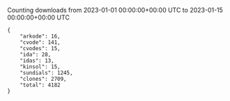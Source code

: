 
Counting downloads from 2023-01-01 00:00:00+00:00 UTC to 2023-01-15 00:00:00+00:00 UTC

```
{
    "arkode": 16,
    "cvode": 141,
    "cvodes": 15,
    "ida": 28,
    "idas": 13,
    "kinsol": 15,
    "sundials": 1245,
    "clones": 2709,
    "total": 4182
}
```
